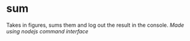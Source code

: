 # sum
Takes in figures, sums them and log out the result in the console. 
*Made using nodejs command interface*
